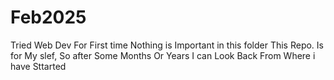 # Feb2025
Tried Web Dev For First time
Nothing is Important in this folder 
This Repo. Is for My slef, 
So after Some Months Or Years I can Look Back From Where i have Sttarted
